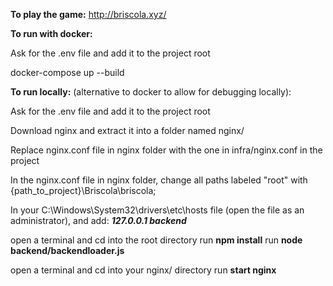 **To play the game:**
http://briscola.xyz/

**To run with docker:**

Ask for the .env file and add it to the project root

docker-compose up --build

**To run locally:** (alternative to docker to allow for debugging locally):

Ask for the .env file and add it to the project root

Download nginx and extract it into a folder named nginx/

Replace nginx.conf file in nginx folder with the one in infra/nginx.conf in the project

In the nginx.conf file in nginx folder, change all paths labeled "root" with {path_to_project}\Briscola\briscola;

In your C:\Windows\System32\drivers\etc\hosts file (open the file as an administrator), and add: ***127.0.0.1 backend***

open a terminal and cd into the root directory
run **npm install**
run **node backend/backendloader.js**

open a terminal and cd into your nginx/ directory
run **start nginx**
